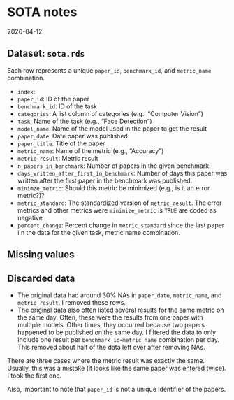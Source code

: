 SOTA notes
================
2020-04-12

## Dataset: `sota.rds`

Each row represents a unique `paper_id`, `benchmark_id`, and
`metric_name` combination.

  - `index`:
  - `paper_id`: ID of the paper
  - `benchmark_id`: ID of the task
  - `categories`: A list column of categories (e.g., “Computer Vision”)
  - `task`: Name of the task (e.g., “Face Detection”)
  - `model_name`: Name of the model used in the paper to get the result
  - `paper_date`: Date paper was published
  - `paper_title`: Title of the paper
  - `metric_name`: Name of the metric (e.g., “Accuracy”)
  - `metric_result`: Metric result
  - `n_papers_in_benchmark`: Number of papers in the given benchmark.
  - `days_written_after_first_in_benchmark`: Number of days this paper
    was written after the first paper in the benchmark was published.
  - `minimze_metric`: Should this metric be minimized (e.g., is it an
    error metric?)?
  - `metric_standard`: The standardized version of `metric_result`. The
    error metrics and other metrics were `minimize_metric` is `TRUE` are
    coded as negative.
  - `percent_change`: Percent change in `metric_standard` since the last
    paper i n the data for the given task, metric name combination.

## Missing values

## Discarded data

  - The original data had around 30% NAs in `paper_date`, `metric_name`,
    and `metric_result`. I removed these rows.
  - The original data also often listed several results for the same
    metric on the same day. Often, these were the results from one paper
    with multiple models. Other times, they occurred because two papers
    happened to be published on the same day. I filtered the data to
    only include one result per `benchmark_id`-`metric_name` combination
    per day. This removed about half of the data left over after
    removing NAs.

There are three cases where the metric result was exactly the same.
Usually, this was a mistake (it looks like the same paper was entered
twice). I took the first one.

Also, important to note that `paper_id` is not a unique identifier of
the papers.
